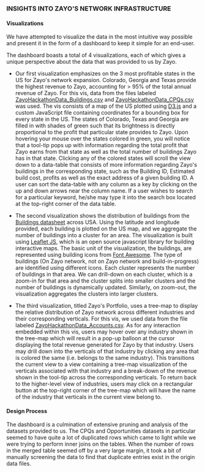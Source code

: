 ### INSIGHTS INTO ZAYO'S NETWORK INFRASTRUCTURE

#### Visualizations
We have attempted to visualize the data in the most intuitive way possible and present it in the form of a dashboard to keep it simple for an end-user.

The dashboard boasts a total of 4 visualizations, each of which gives a unique perspective about the data that was provided to us by Zayo.

  - Our first visualization emphasizes on the 3 most profitable states in the US for Zayo's network expansion. Colorado, Georgia and Texas provide the highest revenue to Zayo, accounting for > 95% of the total annual revenue of Zayo. For this vis, data from the files labeled [ZayoHackathonData_Buildings.csv](https://github.com/INFO-4602-5602/project1-swashbucklers/tree/master/data/ZayoHackathonData_Buildings.csv) and [ZayoHackathonData_CPQs.csv](https://github.com/INFO-4602-5602/project1-swashbucklers/tree/master/data/ZayoHackathonData_CPQs.csv) was used. The vis consists of a map of the US plotted using [D3.js](https://d3js.org/) and a custom JavaScript file containing coordinates for a bounding box for every state in the US. The states of Colorado, Texas and Georgia are filled in with shades of green such that its brightness is directly proportional to the profit that particular state provides to Zayo. Upon hovering your mouse over the states colored in green, you will notice that a tool-tip pops up with information regarding the total profit that Zayo earns from that state as well as the total number of buildings Zayo has in that state. Clicking any of the colored states will scroll the view down to a data-table that consists of more information regarding Zayo's buildings in the corresponding state, such as the Building ID, Estimated build cost, profits as well as the exact address of a given building ID. A user can sort the data-table with any column as a key by clicking on the up and down arrows near the column name. If a user wishes to search for a particular keyword, he/she may type it into the search box located at the top-right corner of the data table.

  - The second visualization shows the distribution of buildings from the [Buildings datasheet](https://github.com/INFO-4602-5602/project1-swashbucklers/blob/master/data/ZayoHackathonData_Buildings.csv) across USA. Using the latitude and longitude provided, each building is plotted on the US map, and we aggregate the number of buildings into a cluster for an area. The visualization is built using [Leaflet JS](http://leafletjs.com/), which is an open source javascript library for building interactive maps. The basic unit of the visualization, the buildings, are represented using building icons from [Font Awesome](http://fontawesome.io/icons/). The type of buildings (On Zayo network, not on Zayo network and build-in-progress) are identified using different icons. Each cluster represents the number of buildings in that area. We can drill-down on each cluster, which is a zoom-in for that area and the cluster splits into smaller clusters and the number of buildings is dynamically updated. Similarly, on zoom-out, the visualization aggregates the clusters into larger clusters.

  - The third visualization, titled Zayo's Portfolio, uses a tree-map to display the relative distribution of Zayo network across different industries and their corresponding verticals. For this vis, we used data from the file labeled [ZayoHackathonData_Accounts.csv](https://github.com/INFO-4602-5602/project1-swashbucklers/tree/master/data/ZayoHackathonData_Accounts.csv). As for any interaction embedded within this vis, users may hover over any industry shown in the tree-map which will result in a pop-up balloon at the cursor displaying the total revenue generated for Zayo by that industry. Users may drill down into the verticals of that industry by clicking any area that is colored the same (i.e. belongs to the same industry). This transitions the current view to a view containing a tree-map visualization of the verticals associated with that industry and a break-down of the revenue shown in the tool-tip across the corresponding verticals. To return back to the higher-level view of industries, users may click on a rectangular button at the top-right corner of the tree-map which will have the name of the industry that verticals in the current view belong to.

  #### Design Process
The dashboard is a culmination of extensive pruning and analysis of the datasets provided to us. The CPQs and Opportunities datasets in particular seemed to have quite a lot of duplicated rows which came to light while we were trying to perform inner joins on the tables. When the number of rows in the merged table seemed off by a very large margin, it took a bit of manually screening the data to find that duplicate entries exist in the origin data files.
